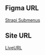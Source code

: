 ## Figma URL

[Strapi Submenus](https://www.figma.com/file/rXeU2gYTyKL2FrYmUNgv4r/Strapi-Submenus?node-id=0%3A1&t=Nx5H36ryj9ArZCI6-1)

## Site URL
[LiveURL](https://strapi-submenus-app.netlify.app/)
